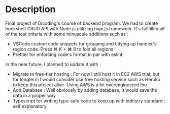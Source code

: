 # Description

Final project of Dicoding's course of backend program. We had to create bookshelf CRUD API with Node.js
utilizing hapi.js framework. It's fullfilled all of the test criteria with some
minuscule additions such as :

- VSCode custom code snippets for grouping and tidying up handler's region code. Press ⌘ K + ⌘ 8 to fold all regions
- Prettier for enforcing code's format in par with eslint

In the near future, I planned to update it with :

- Migrate to free-tier hosting : For now I still host it in EC2 AWS trial, but for longterm I would consider use free hosting service such as Heroku to keep this project alive. Using AWS is a bit overengineered tho
- Add Database : Well obviously by adding database, It would save the data in a proper way
- Typescript for writing type-safe code to keep up with industry standard : self explanatory
